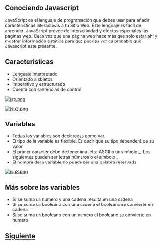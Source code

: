 
## Conociendo Javascript


JavaScript es el lenguaje de programación que debes usar para añadir características interactivas a tu Sitio Web.
Este lenguaje es facil de aprender.
JavaScript provee de interactividad y efectos especiales las páginas web. Cada vez que una página web hace más que solo estar ahi y 
mostrar información estática para que puedas ver es probable que Javascript este presente.

## Caracteristicas
* Lenguaje interpretado
* Orientado a objetos 
* Imperativo y estructurado
* Cuenta con sentencias de control

[![jsp.png](https://s18.postimg.org/gri054xll/jsp.png)](https://postimg.org/image/iw2d67z85/)

[![jsp2.png](https://s18.postimg.org/yub2wd161/jsp2.png)](https://postimg.org/image/xf9i7n02t/)


## Variables

* Todas las variables son declaradas como var. 
* El tipo de la variable es flexible. Es decir que su tipo dependerá de su valor
* El primer carácter debe de tener una letra ASCII o un simbolo _. Los siguientes pueden ser letras números o el símbolo _
* El nombre de la variable no puede ser una palabra reservada

[![jsp3.png](https://s18.postimg.org/r1kf4f5hl/jsp3.png)](https://postimg.org/image/lq5ijpjet/)

## Más sobre las variables
* Si se suma un numero y una cadena resulta en una cadena
* Si se suma un booleano con una cadena el booleano se convierte en cadena
* Si se suma un booleano con un numero el booleano se convierte en numero

## [Siguiente](Page3.md)

